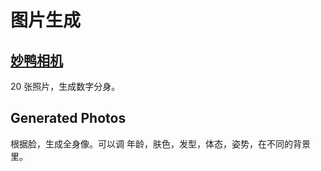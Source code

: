 # 图片生成
## [妙鸭相机](https://miaoyaxiangji.com/)
20 张照片，生成数字分身。

## Generated Photos
根据脸，生成全身像。可以调 年龄，肤色，发型，体态，姿势，在不同的背景里。